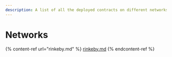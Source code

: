 ```yaml
---
description: A list of all the deployed contracts on different networks
---
```


# Networks

{% content-ref url="rinkeby.md" %}
[rinkeby.md](rinkeby.md)
{% endcontent-ref %}
